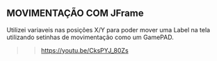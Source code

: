## MOVIMENTAÇÃO COM JFrame

Utilizei variaveis nas posições X/Y para poder mover uma Label na tela utilizando setinhas de movimentação como um GamePAD.

>> https://youtu.be/CksPYJ_80Zs
